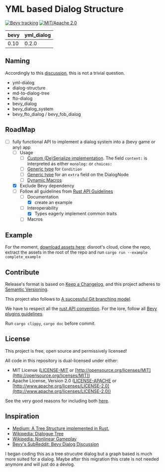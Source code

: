 # YML based Dialog Structure

<!-- [![Bevy tracking](https://img.shields.io/badge/Bevy%20tracking-released%20version-lightblue)](https://github.com/bevyengine/bevy/blob/main/docs/plugins_guidelines.md#main-branch-tracking) -->
<!-- [![v0.1.0](https://img.shields.io/badge/v0.1.0-gray?style=flat&logo=github&logoColor=181717&link=https://github.com/Fabinistere/bevy_turn-based_combat/releases/tag/v0.1.0)](https://github.com/Fabinistere/bevy_turn-based_combat/releases/tag/v0.1.0) -->
[![Bevy tracking](https://img.shields.io/badge/Bevy%20tracking-0.10-lightblue)](https://github.com/bevyengine/bevy/blob/main/docs/plugins_guidelines.md#main-branch-tracking)
[![MIT/Apache 2.0](https://img.shields.io/badge/license-MIT%2FApache-blue.svg)](https://github.com/fabinistere/bevy_turn-based_combat#license)

| bevy | yml_dialog |
|------|------------|
| 0.10 | 0.2.0      |

## Naming

Accordingly to this [discussion](https://github.com/bevyengine/bevy/discussions/1202),
this is not a trivial question.

- yml-dialog
- dialog-structure
- md-to-dialog-tree
- fto-dialog
- bevy_dialog
- bevy_dialog_system
- bevy_fto_dialog / bevy_fob_dialog

## RoadMap

- [ ] fully functional API to implement a dialog system into a (bevy game or any) app
  - [ ] Usage
    - [ ] [Custom (De)Serialize implementation](https://serde.rs/impl-serialize.html).
      The field `content:` is interpreted as either `monolog:` or `choices:`
    - [ ] [Generic type](https://doc.rust-lang.org/reference/items/generics.html) for `Condition`
    - [ ] [Generic type](https://doc.rust-lang.org/reference/items/generics.html) for an `extra` field on the DialogNode
    - [ ] [Dynamic Macros](https://stackoverflow.com/a/63849405)
  - [x] Exclude Bevy dependency
  - [ ] Follow all guidelines from [Rust API Guidelines](https://rust-lang.github.io/api-guidelines/checklist.html)
    - [ ] Documentation
      - [x] create an example
    - [ ] Interoperability
      - [x] Types eagerly implement common traits
    - [ ] Macros

## Example

For the moment, [download assets here](https://cloud.disroot.org/s/NtTonGcxpeyjkwp): disroot's cloud, clone the repo, extract the assets in the root of the repo and run `cargo run --example complete_example`

## Contribute

Release's format is based on [Keep a Changelog](https://keepachangelog.com/en/1.0.0/),
and this project adheres to [Semantic Versioning](https://semver.org/spec/v2.0.0.html).

This project also follows to [A successful Git branching model](https://nvie.com/posts/a-successful-git-branching-model/).

We have to respect all the [rust API convention](https://rust-lang.github.io/api-guidelines/checklist.html).
For the lore, follow all [Bevy plugins guidelines](https://github.com/bevyengine/bevy/blob/main/docs/plugins_guidelines.md).

Run `cargo clippy`, `cargo doc` before commit.

## License

This project is free, open source and permissively licensed!

All code in this repository is dual-licensed under either:

- MIT License ([LICENSE-MIT](LICENSE-MIT) or [http://opensource.org/licenses/MIT](http://opensource.org/licenses/MIT))
- Apache License, Version 2.0 ([LICENSE-APACHE](LICENSE-APACHE) or [http://www.apache.org/licenses/LICENSE-2.0](http://www.apache.org/licenses/LICENSE-2.0))

See the very good reasons for including both [here](https://github.com/bevyengine/bevy/issues/2373).

## Inspiration

- [Medium: A Tree Structure implemented in Rust.](https://applied-math-coding.medium.com/a-tree-structure-implemented-in-rust-8344783abd75)
- [Wikipedia: Dialogue Tree](https://en.wikipedia.org/wiki/Dialogue_tree#)
- [Wikipedia: Nonlinear Gameplay](https://en.wikipedia.org/wiki/Nonlinear_gameplay)
- [Bevy's SubReddit: Bevy Dialog Discussion](https://www.reddit.com/r/bevy/comments/wr22n5/ideas_on_the_basic_interface_for_a_dialogue_system/)

I began coding this as a tree strucutre dialog but a graph based is much more suited for a dialog. Maybe after this migration this crate is not needed anymore and will just do a devlog.
